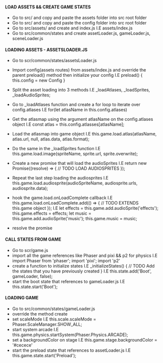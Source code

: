 #### LOAD ASSETS && CREATE GAME STATES

 - Go to src/ and copy and paste the assets folder into src root folder
 - Go to src/ and copy and paste the config folder into src root folder
 - Go to src/assets/ and create and index.js I.E assets/index.js
 - Go to src/common/states and create assetLoader.js, gameLoader.js, sceneLoader.js

#### LOADING ASSETS - ASSETSLOADER.JS

 - Go to scr/common/states/assetsLoader.js
 - Import config(assets routes) from assets/index.js and override the parent preload() method then initialize your config I.E preload() { this.config = new Config }
 - Split the asset loading into 3 methods I.E _loadAtlases, _loadSprites, _loadAudioSprites;

 - Go to _loadAtlases function and create a for loop to iterate over config.atlases I.E for(let atlasName in this.config.atlases)
 - Get the atlasmap using the argument atlasName on the config.atlases object I.E const atlas = this.config.atlasses[atlasName];
 - Load the atlasmap into game object I.E this.game.load.atlas(atlasName, atlas.url, null, atlas.data, atlas.format);

 - Do the same in the _loadSprites function I.E this.game.load.image(spriteName, sprite.url, sprite.overwrite);
 - Create a new promise that will load the audioSprites I.E return new Promise((resolve) => { // TODO LOAD AUDIOSPRITES });
 - Repeat the last step loading the audiosprites I.E  this.game.load.audiosprite(audioSpriteName, audiosprite.urls, audiosprite.data);
 - hook the game.load.onLoadComplete callback I.E this.game.load.onLoadComplete.add(() => { // TODO EXTENDS this.game object }); I.E
        let effects = this.game.add.audioSprite('effects');
        this.game.effects = effects;
        let music = this.game.add.audioSprite('music');
        this.game.music = music;
 - resolve the promise

#### CALL STATES FROM GAME

- Go to scr/game.js
- import all the game references like Phaser and pixi && p2 for physics I.E import Phaser from 'phaser'; import 'pixi'; import 'p2'
- create a function to initialize states I.E _initializeStates() { // TODO Add the states that you have previously created } I.E this.state.add('Boot', gameLoader, false);
- start the boot state that references to gameLoader.js I.E this.state.start('Boot');

#### LOADING GAME

 - Go to src/common/states/gameLoader.js
 - override the method create
 - set scaleMode I.E this.scale.scaleMode = Phaser.ScaleManager.SHOW_ALL;
 - start system arcade I.E this.game.physics.startSystem(Phaser.Physics.ARCADE);
 - set a backgroundColor on stage I.E this.game.stage.backgroundColor = '#cecece'
 - start the preload state that references to assetLoader.js I.E this.game.state.start('Preload');
